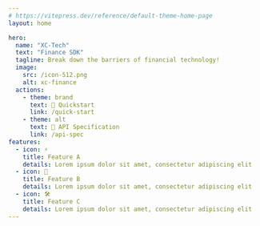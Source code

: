 ```yaml
---
# https://vitepress.dev/reference/default-theme-home-page
layout: home

hero:
  name: "XC-Tech"
  text: "Finance SDK"
  tagline: Break down the barriers of financial technology!
  image:
    src: /icon-512.png
    alt: xc-finance
  actions:
    - theme: brand
      text: 🚀 Quickstart
      link: /quick-start
    - theme: alt
      text: 📖 API Specification
      link: /api-spec
features:
  - icon: ⚡️
    title: Feature A
    details: Lorem ipsum dolor sit amet, consectetur adipiscing elit
  - icon: 🖖
    title: Feature B
    details: Lorem ipsum dolor sit amet, consectetur adipiscing elit
  - icon: 🛠️
    title: Feature C
    details: Lorem ipsum dolor sit amet, consectetur adipiscing elit
---
```

